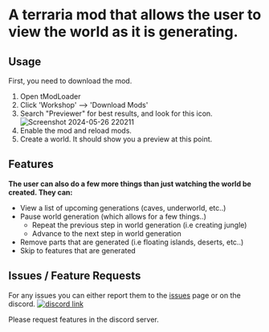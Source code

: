 # A terraria mod that allows the user to view the world as it is generating.


## Usage
First, you need to download the mod.
1. Open tModLoader
2. Click 'Workshop' --> 'Download Mods'
3. Search "Previewer" for best results, and look for this icon. 
![Screenshot 2024-05-26 220211](https://github.com/danyooo/WorldGenPreviewer/assets/42193011/21da4ea6-7a56-4dc9-9c00-c59cdc4c5b5c)
4. Enable the mod and reload mods.
5. Create a world. It should show you a preview at this point.

## Features
**The user can also do a few more things than just watching the world be created. They can:**
* View a list of upcoming generations (caves, underworld, etc..)
* Pause world generation (which allows for a few things..)
  * Repeat the previous step in world generation (i.e creating jungle)
  * Advance to the next step in world generation
* Remove parts that are generated (i.e floating islands, deserts, etc..)
* Skip to features that are generated

## Issues / Feature Requests
For any issues you can either report them to the [issues](https://github.com/JavidPack/WorldGenPreviewer/issues) page or on the discord.
[![discord link](https://discordapp.com/api/guilds/276235094622994433/widget.png?style=shield)](https://discord.com/invite/w8Hcwby)


Please request features in the discord server.

